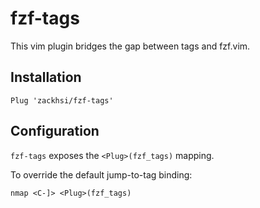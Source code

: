 fzf-tags
========

This vim plugin bridges the gap between tags and fzf.vim.

Installation
------------

```vim
Plug 'zackhsi/fzf-tags'
```

Configuration
-------------

`fzf-tags` exposes the `<Plug>(fzf_tags)` mapping.

To override the default jump-to-tag binding:

```vim
nmap <C-]> <Plug>(fzf_tags)
```
